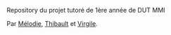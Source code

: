 Repository du projet tutoré de 1ère année de DUT MMI

Par <a href="https://github.com/melxdiie">Mélodie</a>, <a href="https://github.com/Thibault-pro">Thibault</a> et <a href="https://github.com/virgiIe">Virgile</a>.

